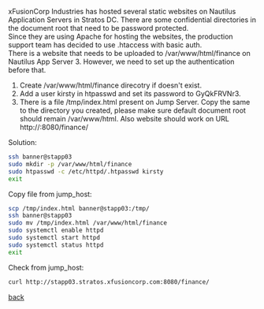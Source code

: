 xFusionCorp Industries has hosted several static websites on Nautilus Application Servers in Stratos DC. There are some confidential directories in the document root that need to be password protected.  
Since they are using Apache for hosting the websites, the production support team has decided to use .htaccess with basic auth.  
There is a website that needs to be uploaded to /var/www/html/finance on Nautilus App Server 3. However, we need to set up the authentication before that.  
1. Create /var/www/html/finance direcotry if doesn't exist.  
2. Add a user kirsty in htpasswd and set its password to GyQkFRVNr3.  
3. There is a file /tmp/index.html present on Jump Server. Copy the same to the directory you created, please make sure default document root should remain /var/www/html. Also website should work on URL http://<app-server-hostname>:8080/finance/

Solution:  
```bash
ssh banner@stapp03
sudo mkdir -p /var/www/html/finance
sudo htpasswd -c /etc/httpd/.htpasswd kirsty
exit
```
Copy file from jump_host:  
```bash
scp /tmp/index.html banner@stapp03:/tmp/
ssh banner@stapp03
sudo mv /tmp/index.html /var/www/html/finance
sudo systemctl enable httpd
sudo systemctl start httpd
sudo systemctl status httpd
exit
```
Check from jump_host:  
```bash
curl http://stapp03.stratos.xfusioncorp.com:8080/finance/
```

[back](https://github.com/MederD/Kodekloud-Engineer-Tasks) 
